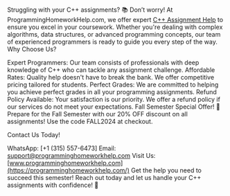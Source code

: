 Struggling with your C++ assignments? 📚 Don’t worry! At ProgrammingHomeworkHelp.com,  we offer expert [C++ Assignment Help](https://www.programminghomeworkhelp.com/cpp-assignment/) to ensure you excel in your coursework. Whether you're dealing with complex algorithms, data structures, or advanced programming concepts, our team of experienced programmers is ready to guide you every step of the way.
Why Choose Us?

Expert Programmers: Our team consists of professionals with deep knowledge of C++ who can tackle any assignment challenge.
Affordable Rates: Quality help doesn't have to break the bank. We offer competitive pricing tailored for students.
Perfect Grades: We are committed to helping you achieve perfect grades in all your programming assignments.
Refund Policy Available: Your satisfaction is our priority. We offer a refund policy if our services do not meet your expectations.
Fall Semester Special Offer! 📅
Prepare for the Fall Semester with our 20% OFF discount on all assignments! Use the code FALL2024 at checkout.

Contact Us Today!

WhatsApp: [+1 (315) 557-6473]
Email: support@programminghomeworkhelp.com
Visit Us: [www.programminghomeworkhelp.com](https://programminghomeworkhelp.com/)
Get the help you need to succeed this semester! Reach out today and let us handle your C++ assignments with confidence! 🚀
